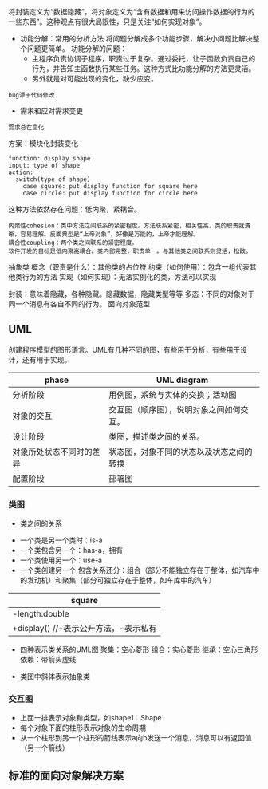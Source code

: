 将封装定义为“数据隐藏”，将对象定义为“含有数据和用来访问操作数据的行为的一些东西”。这种观点有很大局限性，只是关注“如何实现对象”。

- 功能分解：常用的分析方法
将问题分解成多个功能步骤，解决小问题比解决整个问题更简单。
功能分解的问题：
  + 主程序负责协调子程序，职责过于复杂。通过委托，让子函数负责自己的行为，并告知主函数执行某些任务。这种方式比功能分解的方法更灵活。
  + 另外就是对可能出现的变化，缺少应变。
```
bug源于代码修改
```

- 需求和应对需求变更
```
需求总在变化
```
方案：模块化封装变化
```
function: display shape
input: type of shape
action:
  switch(type of shape)
    case square: put display function for square here
    case circle: put display function for circle here

```
这种方法依然存在问题：低内聚，紧耦合。
```
内聚性cohesion：类中方法之间联系的紧密程度。方法联系紧密，相关性高，类的职责就清晰，容易理解。反面典型是“上帝对象”，好像是万能的，上帝才能理解。
耦合性coupling：两个类之间联系的紧密程度。
软件开发的目标是低内聚高耦合。类内部完整，职责单一。与其他类之间联系则灵活，松散。
```
抽象类
概念（职责是什么）：其他类的占位符
约束（如何使用）：包含一组代表其他类行为的方法
实现（如何实现）：无法实例化的类，方法可以实现

封装：意味着隐藏，各种隐藏。隐藏数据，隐藏类型等等
多态：不同的对象对于同一个消息有各自不同的行为。
面向对象范型

## UML
创建程序模型的图形语言。UML有几种不同的图，有些用于分析，有些用于设计，还有用于实现。

| phase   |    UML diagram    |
|---------|-------------------|
|分析阶段|用例图，系统与实体的交换；活动图|
|对象的交互| 交互图（顺序图），说明对象之间如何交互。|
|设计阶段| 类图，描述类之间的关系。|
|对象所处状态不同时的差异| 状态图，对象不同的状态以及状态之间的转换|
|配置阶段|部署图|

### 类图
- 类之间的关系
 + 一个类是另一个类时：is-a
 + 一个类包含另一个：has-a，拥有
 + 一个类使用另一个：use-a
 + 一个类创建另一个
 包含关系还分：组合（部分不能独立存在于整体，如汽车中的发动机）和聚集（部分可独立存在于整体，如车库中的汽车）

|square |
|-------|
|-length:double|
|+display() //+表示公开方法，-表示私有|

- 四种表示类关系的UML图
聚集：空心菱形
组合：实心菱形
继承：空心三角形
依赖：带箭头虚线

- 类图中斜体表示抽象类

### 交互图
- 上面一排表示对象和类型，如shape1：Shape
- 每个对象下面的柱形表示对象的生命周期
- 从一个柱形到另一个柱形的箭线表示a向b发送一个消息，消息可以有返回值（另一个箭线）

## 标准的面向对象解决方案
